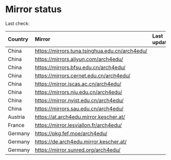 <script src="./time.js"></script>
# Mirror status
Last check: <script type="text/javascript">localize(1712078299.2168865);</script>

|Country|Mirror|Last update|
|:------|:-----|:----------|
|China|https://mirrors.tuna.tsinghua.edu.cn/arch4edu/|<script type="text/javascript">localize(1712039836);</script>|
|China|https://mirrors.aliyun.com/arch4edu/|<script type="text/javascript">localize(1712039836);</script>|
|China|https://mirrors.bfsu.edu.cn/arch4edu/|<script type="text/javascript">localize(1712039836);</script>|
|China|https://mirrors.cernet.edu.cn/arch4edu/|<script type="text/javascript">localize(1712039836);</script>|
|China|https://mirror.iscas.ac.cn/arch4edu/|<script type="text/javascript">localize(1712039836);</script>|
|China|https://mirrors.nju.edu.cn/arch4edu/|<script type="text/javascript">localize(1711996779);</script>|
|China|https://mirror.nyist.edu.cn/arch4edu/|<script type="text/javascript">localize(1712039836);</script>|
|China|https://mirrors.sau.edu.cn/arch4edu/|<script type="text/javascript">localize(1712039836);</script>|
|Austria|https://at.arch4edu.mirror.kescher.at/|<script type="text/javascript">localize(1712039836);</script>|
|France|https://mirror.lesviallon.fr/arch4edu/|<script type="text/javascript">localize(1712039836);</script>|
|Germany|https://pkg.fef.moe/arch4edu/|<script type="text/javascript">localize(1712039836);</script>|
|Germany|https://de.arch4edu.mirror.kescher.at/|<script type="text/javascript">localize(1712039836);</script>|
|Germany|https://mirror.sunred.org/arch4edu/|<script type="text/javascript">localize(1712039836);</script>|

<script src="./tablefilter/tablefilter.js"></script>
<script src="./table.js"></script>